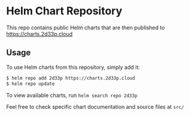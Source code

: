 # Helm Chart Repository

This repo contains public Helm charts that are then published to https://charts.2d33p.cloud

## Usage

To use Helm charts from this repository, simply add it:
```sh
$ helm repo add 2d33p https://charts.2d33p.cloud
$ helm repo update
```

To view available charts, run `helm search repo 2d33p`

Feel free to check specific chart documentation and source files at `src/`
